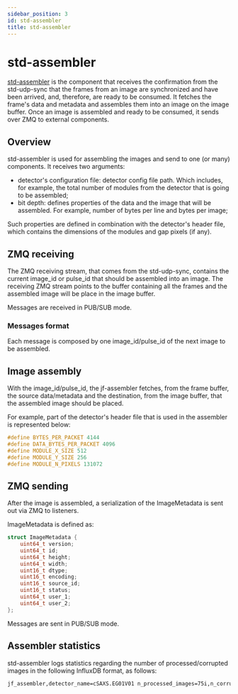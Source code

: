 ```yaml
---
sidebar_position: 3
id: std-assembler
title: std-assembler
---
```


# std-assembler

[std-assembler](https://github.com/paulscherrerinstitute/sf_daq_buffer/tree/eiger/jf-assembler) is the component that receives the confirmation from the std-udp-sync that the frames from an image are synchronized and have been arrived, and, therefore, are ready to be consumed. It fetches the frame's data and metadata and assembles them into an image on the image buffer. Once an image is assembled and ready to be consumed, it sends over ZMQ to external components.

## Overview

std-assembler is used for assembling the images and send to one (or many) components. It receives two arguments:

- detector's configuration file: detector config file path. Which includes, for example, the total number of modules from the detector that is going to be assembled;
- bit depth: defines properties of the data and the image that will be assembled. For example, number of bytes per line and bytes per image;

Such properties are defined in combination with the detector's header file, which contains the dimensions of the modules and gap pixels (if any).

## ZMQ receiving

The ZMQ receiving stream, that comes from the std-udp-sync, contains the current image_id or pulse_id that should be assembled into an image. The receiving ZMQ stream points to the buffer containing all the frames and the assembled image will be place in the image buffer.

Messages are received in PUB/SUB mode.

### Messages format

Each message is composed by one image_id/pulse_id of the next image to be assembled.

## Image assembly

With the image_id/pulse_id, the jf-assembler fetches, from the frame buffer, the source data/metadata and the destination, from the image buffer, that the assembled image should be placed.

For example, part of the detector's header file that is used in the assembler is represented below:

```c++
#define BYTES_PER_PACKET 4144
#define DATA_BYTES_PER_PACKET 4096
#define MODULE_X_SIZE 512
#define MODULE_Y_SIZE 256
#define MODULE_N_PIXELS 131072
```

## ZMQ sending

After the image is assembled, a serialization of the ImageMetadata is sent out via ZMQ to listeners.

ImageMetadata is defined as:

```c++
struct ImageMetadata {
    uint64_t version;
    uint64_t id;
    uint64_t height;
    uint64_t width;
    uint16_t dtype;
    uint16_t encoding;
    uint16_t source_id;
    uint16_t status;
    uint64_t user_1;
    uint64_t user_2;
};
```

Messages are sent in PUB/SUB mode.

## Assembler statistics

std-assembler logs statistics regarding the number of processed/corrupted images in the following InfluxDB format, as follows:

```bash
jf_assembler,detector_name=cSAXS.EG01V01 n_processed_images=75i,n_corrupted_images=0i,n_sync_lost_images=0i,repetition_rate=7i 1627041094036574745
```
